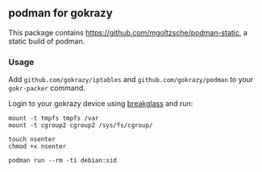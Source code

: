 ## podman for gokrazy

This package contains https://github.com/mgoltzsche/podman-static, a static
build of podman.

### Usage

Add `github.com/gokrazy/iptables` and `github.com/gokrazy/podman` to your
`gokr-packer` command.

Login to your gokrazy device using
[breakglass](https://github.com/gokrazy/breakglass) and run:

```
mount -t tmpfs tmpfs /var
mount -t cgroup2 cgroup2 /sys/fs/cgroup/

touch nsenter
chmod +x nsenter

podman run --rm -ti debian:sid
```
